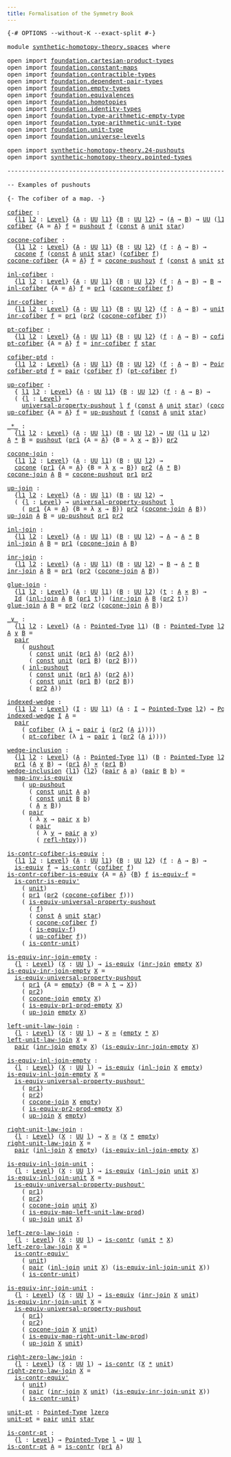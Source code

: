 ```yaml
---
title: Formalisation of the Symmetry Book
---
```


<pre class="Agda"><a id="60" class="Symbol">{-#</a> <a id="64" class="Keyword">OPTIONS</a> <a id="72" class="Pragma">--without-K</a> <a id="84" class="Pragma">--exact-split</a> <a id="98" class="Symbol">#-}</a>

<a id="103" class="Keyword">module</a> <a id="110" href="synthetic-homotopy-theory.spaces.html" class="Module">synthetic-homotopy-theory.spaces</a> <a id="143" class="Keyword">where</a>

<a id="150" class="Keyword">open</a> <a id="155" class="Keyword">import</a> <a id="162" href="foundation.cartesian-product-types.html" class="Module">foundation.cartesian-product-types</a>
<a id="197" class="Keyword">open</a> <a id="202" class="Keyword">import</a> <a id="209" href="foundation.constant-maps.html" class="Module">foundation.constant-maps</a>
<a id="234" class="Keyword">open</a> <a id="239" class="Keyword">import</a> <a id="246" href="foundation.contractible-types.html" class="Module">foundation.contractible-types</a>
<a id="276" class="Keyword">open</a> <a id="281" class="Keyword">import</a> <a id="288" href="foundation.dependent-pair-types.html" class="Module">foundation.dependent-pair-types</a>
<a id="320" class="Keyword">open</a> <a id="325" class="Keyword">import</a> <a id="332" href="foundation.empty-types.html" class="Module">foundation.empty-types</a>
<a id="355" class="Keyword">open</a> <a id="360" class="Keyword">import</a> <a id="367" href="foundation.equivalences.html" class="Module">foundation.equivalences</a>
<a id="391" class="Keyword">open</a> <a id="396" class="Keyword">import</a> <a id="403" href="foundation.homotopies.html" class="Module">foundation.homotopies</a>
<a id="425" class="Keyword">open</a> <a id="430" class="Keyword">import</a> <a id="437" href="foundation.identity-types.html" class="Module">foundation.identity-types</a>
<a id="463" class="Keyword">open</a> <a id="468" class="Keyword">import</a> <a id="475" href="foundation.type-arithmetic-empty-type.html" class="Module">foundation.type-arithmetic-empty-type</a>
<a id="513" class="Keyword">open</a> <a id="518" class="Keyword">import</a> <a id="525" href="foundation.type-arithmetic-unit-type.html" class="Module">foundation.type-arithmetic-unit-type</a>
<a id="562" class="Keyword">open</a> <a id="567" class="Keyword">import</a> <a id="574" href="foundation.unit-type.html" class="Module">foundation.unit-type</a>
<a id="595" class="Keyword">open</a> <a id="600" class="Keyword">import</a> <a id="607" href="foundation.universe-levels.html" class="Module">foundation.universe-levels</a>

<a id="635" class="Keyword">open</a> <a id="640" class="Keyword">import</a> <a id="647" href="synthetic-homotopy-theory.24-pushouts.html" class="Module">synthetic-homotopy-theory.24-pushouts</a>
<a id="685" class="Keyword">open</a> <a id="690" class="Keyword">import</a> <a id="697" href="synthetic-homotopy-theory.pointed-types.html" class="Module">synthetic-homotopy-theory.pointed-types</a>

<a id="738" class="Comment">--------------------------------------------------------------------------------</a>

<a id="820" class="Comment">-- Examples of pushouts</a>

<a id="845" class="Comment">{- The cofiber of a map. -}</a>

<a id="cofiber"></a><a id="874" href="synthetic-homotopy-theory.spaces.html#874" class="Function">cofiber</a> <a id="882" class="Symbol">:</a>
  <a id="886" class="Symbol">{</a><a id="887" href="synthetic-homotopy-theory.spaces.html#887" class="Bound">l1</a> <a id="890" href="synthetic-homotopy-theory.spaces.html#890" class="Bound">l2</a> <a id="893" class="Symbol">:</a> <a id="895" href="Agda.Primitive.html#597" class="Postulate">Level</a><a id="900" class="Symbol">}</a> <a id="902" class="Symbol">{</a><a id="903" href="synthetic-homotopy-theory.spaces.html#903" class="Bound">A</a> <a id="905" class="Symbol">:</a> <a id="907" href="foundation-core.universe-levels.html#222" class="Primitive">UU</a> <a id="910" href="synthetic-homotopy-theory.spaces.html#887" class="Bound">l1</a><a id="912" class="Symbol">}</a> <a id="914" class="Symbol">{</a><a id="915" href="synthetic-homotopy-theory.spaces.html#915" class="Bound">B</a> <a id="917" class="Symbol">:</a> <a id="919" href="foundation-core.universe-levels.html#222" class="Primitive">UU</a> <a id="922" href="synthetic-homotopy-theory.spaces.html#890" class="Bound">l2</a><a id="924" class="Symbol">}</a> <a id="926" class="Symbol">→</a> <a id="928" class="Symbol">(</a><a id="929" href="synthetic-homotopy-theory.spaces.html#903" class="Bound">A</a> <a id="931" class="Symbol">→</a> <a id="933" href="synthetic-homotopy-theory.spaces.html#915" class="Bound">B</a><a id="934" class="Symbol">)</a> <a id="936" class="Symbol">→</a> <a id="938" href="foundation-core.universe-levels.html#222" class="Primitive">UU</a> <a id="941" class="Symbol">(</a><a id="942" href="synthetic-homotopy-theory.spaces.html#887" class="Bound">l1</a> <a id="945" href="Agda.Primitive.html#810" class="Primitive Operator">⊔</a> <a id="947" href="synthetic-homotopy-theory.spaces.html#890" class="Bound">l2</a><a id="949" class="Symbol">)</a>
<a id="951" href="synthetic-homotopy-theory.spaces.html#874" class="Function">cofiber</a> <a id="959" class="Symbol">{</a><a id="960" class="Argument">A</a> <a id="962" class="Symbol">=</a> <a id="964" href="synthetic-homotopy-theory.spaces.html#964" class="Bound">A</a><a id="965" class="Symbol">}</a> <a id="967" href="synthetic-homotopy-theory.spaces.html#967" class="Bound">f</a> <a id="969" class="Symbol">=</a> <a id="971" href="synthetic-homotopy-theory.24-pushouts.html#11000" class="Postulate">pushout</a> <a id="979" href="synthetic-homotopy-theory.spaces.html#967" class="Bound">f</a> <a id="981" class="Symbol">(</a><a id="982" href="foundation-core.constant-maps.html#203" class="Function">const</a> <a id="988" href="synthetic-homotopy-theory.spaces.html#964" class="Bound">A</a> <a id="990" href="foundation.unit-type.html#975" class="Datatype">unit</a> <a id="995" href="foundation.unit-type.html#999" class="InductiveConstructor">star</a><a id="999" class="Symbol">)</a>

<a id="cocone-cofiber"></a><a id="1002" href="synthetic-homotopy-theory.spaces.html#1002" class="Function">cocone-cofiber</a> <a id="1017" class="Symbol">:</a>
  <a id="1021" class="Symbol">{</a><a id="1022" href="synthetic-homotopy-theory.spaces.html#1022" class="Bound">l1</a> <a id="1025" href="synthetic-homotopy-theory.spaces.html#1025" class="Bound">l2</a> <a id="1028" class="Symbol">:</a> <a id="1030" href="Agda.Primitive.html#597" class="Postulate">Level</a><a id="1035" class="Symbol">}</a> <a id="1037" class="Symbol">{</a><a id="1038" href="synthetic-homotopy-theory.spaces.html#1038" class="Bound">A</a> <a id="1040" class="Symbol">:</a> <a id="1042" href="foundation-core.universe-levels.html#222" class="Primitive">UU</a> <a id="1045" href="synthetic-homotopy-theory.spaces.html#1022" class="Bound">l1</a><a id="1047" class="Symbol">}</a> <a id="1049" class="Symbol">{</a><a id="1050" href="synthetic-homotopy-theory.spaces.html#1050" class="Bound">B</a> <a id="1052" class="Symbol">:</a> <a id="1054" href="foundation-core.universe-levels.html#222" class="Primitive">UU</a> <a id="1057" href="synthetic-homotopy-theory.spaces.html#1025" class="Bound">l2</a><a id="1059" class="Symbol">}</a> <a id="1061" class="Symbol">(</a><a id="1062" href="synthetic-homotopy-theory.spaces.html#1062" class="Bound">f</a> <a id="1064" class="Symbol">:</a> <a id="1066" href="synthetic-homotopy-theory.spaces.html#1038" class="Bound">A</a> <a id="1068" class="Symbol">→</a> <a id="1070" href="synthetic-homotopy-theory.spaces.html#1050" class="Bound">B</a><a id="1071" class="Symbol">)</a> <a id="1073" class="Symbol">→</a>
  <a id="1077" href="synthetic-homotopy-theory.24-pushouts.html#1396" class="Function">cocone</a> <a id="1084" href="synthetic-homotopy-theory.spaces.html#1062" class="Bound">f</a> <a id="1086" class="Symbol">(</a><a id="1087" href="foundation-core.constant-maps.html#203" class="Function">const</a> <a id="1093" href="synthetic-homotopy-theory.spaces.html#1038" class="Bound">A</a> <a id="1095" href="foundation.unit-type.html#975" class="Datatype">unit</a> <a id="1100" href="foundation.unit-type.html#999" class="InductiveConstructor">star</a><a id="1104" class="Symbol">)</a> <a id="1106" class="Symbol">(</a><a id="1107" href="synthetic-homotopy-theory.spaces.html#874" class="Function">cofiber</a> <a id="1115" href="synthetic-homotopy-theory.spaces.html#1062" class="Bound">f</a><a id="1116" class="Symbol">)</a>
<a id="1118" href="synthetic-homotopy-theory.spaces.html#1002" class="Function">cocone-cofiber</a> <a id="1133" class="Symbol">{</a><a id="1134" class="Argument">A</a> <a id="1136" class="Symbol">=</a> <a id="1138" href="synthetic-homotopy-theory.spaces.html#1138" class="Bound">A</a><a id="1139" class="Symbol">}</a> <a id="1141" href="synthetic-homotopy-theory.spaces.html#1141" class="Bound">f</a> <a id="1143" class="Symbol">=</a> <a id="1145" href="synthetic-homotopy-theory.24-pushouts.html#11549" class="Function">cocone-pushout</a> <a id="1160" href="synthetic-homotopy-theory.spaces.html#1141" class="Bound">f</a> <a id="1162" class="Symbol">(</a><a id="1163" href="foundation-core.constant-maps.html#203" class="Function">const</a> <a id="1169" href="synthetic-homotopy-theory.spaces.html#1138" class="Bound">A</a> <a id="1171" href="foundation.unit-type.html#975" class="Datatype">unit</a> <a id="1176" href="foundation.unit-type.html#999" class="InductiveConstructor">star</a><a id="1180" class="Symbol">)</a>

<a id="inl-cofiber"></a><a id="1183" href="synthetic-homotopy-theory.spaces.html#1183" class="Function">inl-cofiber</a> <a id="1195" class="Symbol">:</a>
  <a id="1199" class="Symbol">{</a><a id="1200" href="synthetic-homotopy-theory.spaces.html#1200" class="Bound">l1</a> <a id="1203" href="synthetic-homotopy-theory.spaces.html#1203" class="Bound">l2</a> <a id="1206" class="Symbol">:</a> <a id="1208" href="Agda.Primitive.html#597" class="Postulate">Level</a><a id="1213" class="Symbol">}</a> <a id="1215" class="Symbol">{</a><a id="1216" href="synthetic-homotopy-theory.spaces.html#1216" class="Bound">A</a> <a id="1218" class="Symbol">:</a> <a id="1220" href="foundation-core.universe-levels.html#222" class="Primitive">UU</a> <a id="1223" href="synthetic-homotopy-theory.spaces.html#1200" class="Bound">l1</a><a id="1225" class="Symbol">}</a> <a id="1227" class="Symbol">{</a><a id="1228" href="synthetic-homotopy-theory.spaces.html#1228" class="Bound">B</a> <a id="1230" class="Symbol">:</a> <a id="1232" href="foundation-core.universe-levels.html#222" class="Primitive">UU</a> <a id="1235" href="synthetic-homotopy-theory.spaces.html#1203" class="Bound">l2</a><a id="1237" class="Symbol">}</a> <a id="1239" class="Symbol">(</a><a id="1240" href="synthetic-homotopy-theory.spaces.html#1240" class="Bound">f</a> <a id="1242" class="Symbol">:</a> <a id="1244" href="synthetic-homotopy-theory.spaces.html#1216" class="Bound">A</a> <a id="1246" class="Symbol">→</a> <a id="1248" href="synthetic-homotopy-theory.spaces.html#1228" class="Bound">B</a><a id="1249" class="Symbol">)</a> <a id="1251" class="Symbol">→</a> <a id="1253" href="synthetic-homotopy-theory.spaces.html#1228" class="Bound">B</a> <a id="1255" class="Symbol">→</a> <a id="1257" href="synthetic-homotopy-theory.spaces.html#874" class="Function">cofiber</a> <a id="1265" href="synthetic-homotopy-theory.spaces.html#1240" class="Bound">f</a>
<a id="1267" href="synthetic-homotopy-theory.spaces.html#1183" class="Function">inl-cofiber</a> <a id="1279" class="Symbol">{</a><a id="1280" class="Argument">A</a> <a id="1282" class="Symbol">=</a> <a id="1284" href="synthetic-homotopy-theory.spaces.html#1284" class="Bound">A</a><a id="1285" class="Symbol">}</a> <a id="1287" href="synthetic-homotopy-theory.spaces.html#1287" class="Bound">f</a> <a id="1289" class="Symbol">=</a> <a id="1291" href="foundation-core.dependent-pair-types.html#592" class="Field">pr1</a> <a id="1295" class="Symbol">(</a><a id="1296" href="synthetic-homotopy-theory.spaces.html#1002" class="Function">cocone-cofiber</a> <a id="1311" href="synthetic-homotopy-theory.spaces.html#1287" class="Bound">f</a><a id="1312" class="Symbol">)</a>

<a id="inr-cofiber"></a><a id="1315" href="synthetic-homotopy-theory.spaces.html#1315" class="Function">inr-cofiber</a> <a id="1327" class="Symbol">:</a>
  <a id="1331" class="Symbol">{</a><a id="1332" href="synthetic-homotopy-theory.spaces.html#1332" class="Bound">l1</a> <a id="1335" href="synthetic-homotopy-theory.spaces.html#1335" class="Bound">l2</a> <a id="1338" class="Symbol">:</a> <a id="1340" href="Agda.Primitive.html#597" class="Postulate">Level</a><a id="1345" class="Symbol">}</a> <a id="1347" class="Symbol">{</a><a id="1348" href="synthetic-homotopy-theory.spaces.html#1348" class="Bound">A</a> <a id="1350" class="Symbol">:</a> <a id="1352" href="foundation-core.universe-levels.html#222" class="Primitive">UU</a> <a id="1355" href="synthetic-homotopy-theory.spaces.html#1332" class="Bound">l1</a><a id="1357" class="Symbol">}</a> <a id="1359" class="Symbol">{</a><a id="1360" href="synthetic-homotopy-theory.spaces.html#1360" class="Bound">B</a> <a id="1362" class="Symbol">:</a> <a id="1364" href="foundation-core.universe-levels.html#222" class="Primitive">UU</a> <a id="1367" href="synthetic-homotopy-theory.spaces.html#1335" class="Bound">l2</a><a id="1369" class="Symbol">}</a> <a id="1371" class="Symbol">(</a><a id="1372" href="synthetic-homotopy-theory.spaces.html#1372" class="Bound">f</a> <a id="1374" class="Symbol">:</a> <a id="1376" href="synthetic-homotopy-theory.spaces.html#1348" class="Bound">A</a> <a id="1378" class="Symbol">→</a> <a id="1380" href="synthetic-homotopy-theory.spaces.html#1360" class="Bound">B</a><a id="1381" class="Symbol">)</a> <a id="1383" class="Symbol">→</a> <a id="1385" href="foundation.unit-type.html#975" class="Datatype">unit</a> <a id="1390" class="Symbol">→</a> <a id="1392" href="synthetic-homotopy-theory.spaces.html#874" class="Function">cofiber</a> <a id="1400" href="synthetic-homotopy-theory.spaces.html#1372" class="Bound">f</a>
<a id="1402" href="synthetic-homotopy-theory.spaces.html#1315" class="Function">inr-cofiber</a> <a id="1414" href="synthetic-homotopy-theory.spaces.html#1414" class="Bound">f</a> <a id="1416" class="Symbol">=</a> <a id="1418" href="foundation-core.dependent-pair-types.html#592" class="Field">pr1</a> <a id="1422" class="Symbol">(</a><a id="1423" href="foundation-core.dependent-pair-types.html#604" class="Field">pr2</a> <a id="1427" class="Symbol">(</a><a id="1428" href="synthetic-homotopy-theory.spaces.html#1002" class="Function">cocone-cofiber</a> <a id="1443" href="synthetic-homotopy-theory.spaces.html#1414" class="Bound">f</a><a id="1444" class="Symbol">))</a>

<a id="pt-cofiber"></a><a id="1448" href="synthetic-homotopy-theory.spaces.html#1448" class="Function">pt-cofiber</a> <a id="1459" class="Symbol">:</a>
  <a id="1463" class="Symbol">{</a><a id="1464" href="synthetic-homotopy-theory.spaces.html#1464" class="Bound">l1</a> <a id="1467" href="synthetic-homotopy-theory.spaces.html#1467" class="Bound">l2</a> <a id="1470" class="Symbol">:</a> <a id="1472" href="Agda.Primitive.html#597" class="Postulate">Level</a><a id="1477" class="Symbol">}</a> <a id="1479" class="Symbol">{</a><a id="1480" href="synthetic-homotopy-theory.spaces.html#1480" class="Bound">A</a> <a id="1482" class="Symbol">:</a> <a id="1484" href="foundation-core.universe-levels.html#222" class="Primitive">UU</a> <a id="1487" href="synthetic-homotopy-theory.spaces.html#1464" class="Bound">l1</a><a id="1489" class="Symbol">}</a> <a id="1491" class="Symbol">{</a><a id="1492" href="synthetic-homotopy-theory.spaces.html#1492" class="Bound">B</a> <a id="1494" class="Symbol">:</a> <a id="1496" href="foundation-core.universe-levels.html#222" class="Primitive">UU</a> <a id="1499" href="synthetic-homotopy-theory.spaces.html#1467" class="Bound">l2</a><a id="1501" class="Symbol">}</a> <a id="1503" class="Symbol">(</a><a id="1504" href="synthetic-homotopy-theory.spaces.html#1504" class="Bound">f</a> <a id="1506" class="Symbol">:</a> <a id="1508" href="synthetic-homotopy-theory.spaces.html#1480" class="Bound">A</a> <a id="1510" class="Symbol">→</a> <a id="1512" href="synthetic-homotopy-theory.spaces.html#1492" class="Bound">B</a><a id="1513" class="Symbol">)</a> <a id="1515" class="Symbol">→</a> <a id="1517" href="synthetic-homotopy-theory.spaces.html#874" class="Function">cofiber</a> <a id="1525" href="synthetic-homotopy-theory.spaces.html#1504" class="Bound">f</a>
<a id="1527" href="synthetic-homotopy-theory.spaces.html#1448" class="Function">pt-cofiber</a> <a id="1538" class="Symbol">{</a><a id="1539" class="Argument">A</a> <a id="1541" class="Symbol">=</a> <a id="1543" href="synthetic-homotopy-theory.spaces.html#1543" class="Bound">A</a><a id="1544" class="Symbol">}</a> <a id="1546" href="synthetic-homotopy-theory.spaces.html#1546" class="Bound">f</a> <a id="1548" class="Symbol">=</a> <a id="1550" href="synthetic-homotopy-theory.spaces.html#1315" class="Function">inr-cofiber</a> <a id="1562" href="synthetic-homotopy-theory.spaces.html#1546" class="Bound">f</a> <a id="1564" href="foundation.unit-type.html#999" class="InductiveConstructor">star</a>

<a id="cofiber-ptd"></a><a id="1570" href="synthetic-homotopy-theory.spaces.html#1570" class="Function">cofiber-ptd</a> <a id="1582" class="Symbol">:</a>
  <a id="1586" class="Symbol">{</a><a id="1587" href="synthetic-homotopy-theory.spaces.html#1587" class="Bound">l1</a> <a id="1590" href="synthetic-homotopy-theory.spaces.html#1590" class="Bound">l2</a> <a id="1593" class="Symbol">:</a> <a id="1595" href="Agda.Primitive.html#597" class="Postulate">Level</a><a id="1600" class="Symbol">}</a> <a id="1602" class="Symbol">{</a><a id="1603" href="synthetic-homotopy-theory.spaces.html#1603" class="Bound">A</a> <a id="1605" class="Symbol">:</a> <a id="1607" href="foundation-core.universe-levels.html#222" class="Primitive">UU</a> <a id="1610" href="synthetic-homotopy-theory.spaces.html#1587" class="Bound">l1</a><a id="1612" class="Symbol">}</a> <a id="1614" class="Symbol">{</a><a id="1615" href="synthetic-homotopy-theory.spaces.html#1615" class="Bound">B</a> <a id="1617" class="Symbol">:</a> <a id="1619" href="foundation-core.universe-levels.html#222" class="Primitive">UU</a> <a id="1622" href="synthetic-homotopy-theory.spaces.html#1590" class="Bound">l2</a><a id="1624" class="Symbol">}</a> <a id="1626" class="Symbol">(</a><a id="1627" href="synthetic-homotopy-theory.spaces.html#1627" class="Bound">f</a> <a id="1629" class="Symbol">:</a> <a id="1631" href="synthetic-homotopy-theory.spaces.html#1603" class="Bound">A</a> <a id="1633" class="Symbol">→</a> <a id="1635" href="synthetic-homotopy-theory.spaces.html#1615" class="Bound">B</a><a id="1636" class="Symbol">)</a> <a id="1638" class="Symbol">→</a> <a id="1640" href="synthetic-homotopy-theory.pointed-types.html#392" class="Function">Pointed-Type</a> <a id="1653" class="Symbol">(</a><a id="1654" href="synthetic-homotopy-theory.spaces.html#1587" class="Bound">l1</a> <a id="1657" href="Agda.Primitive.html#810" class="Primitive Operator">⊔</a> <a id="1659" href="synthetic-homotopy-theory.spaces.html#1590" class="Bound">l2</a><a id="1661" class="Symbol">)</a>
<a id="1663" href="synthetic-homotopy-theory.spaces.html#1570" class="Function">cofiber-ptd</a> <a id="1675" href="synthetic-homotopy-theory.spaces.html#1675" class="Bound">f</a> <a id="1677" class="Symbol">=</a> <a id="1679" href="foundation-core.dependent-pair-types.html#575" class="InductiveConstructor">pair</a> <a id="1684" class="Symbol">(</a><a id="1685" href="synthetic-homotopy-theory.spaces.html#874" class="Function">cofiber</a> <a id="1693" href="synthetic-homotopy-theory.spaces.html#1675" class="Bound">f</a><a id="1694" class="Symbol">)</a> <a id="1696" class="Symbol">(</a><a id="1697" href="synthetic-homotopy-theory.spaces.html#1448" class="Function">pt-cofiber</a> <a id="1708" href="synthetic-homotopy-theory.spaces.html#1675" class="Bound">f</a><a id="1709" class="Symbol">)</a>

<a id="up-cofiber"></a><a id="1712" href="synthetic-homotopy-theory.spaces.html#1712" class="Function">up-cofiber</a> <a id="1723" class="Symbol">:</a>
  <a id="1727" class="Symbol">{</a> <a id="1729" href="synthetic-homotopy-theory.spaces.html#1729" class="Bound">l1</a> <a id="1732" href="synthetic-homotopy-theory.spaces.html#1732" class="Bound">l2</a> <a id="1735" class="Symbol">:</a> <a id="1737" href="Agda.Primitive.html#597" class="Postulate">Level</a><a id="1742" class="Symbol">}</a> <a id="1744" class="Symbol">{</a><a id="1745" href="synthetic-homotopy-theory.spaces.html#1745" class="Bound">A</a> <a id="1747" class="Symbol">:</a> <a id="1749" href="foundation-core.universe-levels.html#222" class="Primitive">UU</a> <a id="1752" href="synthetic-homotopy-theory.spaces.html#1729" class="Bound">l1</a><a id="1754" class="Symbol">}</a> <a id="1756" class="Symbol">{</a><a id="1757" href="synthetic-homotopy-theory.spaces.html#1757" class="Bound">B</a> <a id="1759" class="Symbol">:</a> <a id="1761" href="foundation-core.universe-levels.html#222" class="Primitive">UU</a> <a id="1764" href="synthetic-homotopy-theory.spaces.html#1732" class="Bound">l2</a><a id="1766" class="Symbol">}</a> <a id="1768" class="Symbol">(</a><a id="1769" href="synthetic-homotopy-theory.spaces.html#1769" class="Bound">f</a> <a id="1771" class="Symbol">:</a> <a id="1773" href="synthetic-homotopy-theory.spaces.html#1745" class="Bound">A</a> <a id="1775" class="Symbol">→</a> <a id="1777" href="synthetic-homotopy-theory.spaces.html#1757" class="Bound">B</a><a id="1778" class="Symbol">)</a> <a id="1780" class="Symbol">→</a>
  <a id="1784" class="Symbol">(</a> <a id="1786" class="Symbol">{</a><a id="1787" href="synthetic-homotopy-theory.spaces.html#1787" class="Bound">l</a> <a id="1789" class="Symbol">:</a> <a id="1791" href="Agda.Primitive.html#597" class="Postulate">Level</a><a id="1796" class="Symbol">}</a> <a id="1798" class="Symbol">→</a>
    <a id="1804" href="synthetic-homotopy-theory.24-pushouts.html#5539" class="Function">universal-property-pushout</a> <a id="1831" href="synthetic-homotopy-theory.spaces.html#1787" class="Bound">l</a> <a id="1833" href="synthetic-homotopy-theory.spaces.html#1769" class="Bound">f</a> <a id="1835" class="Symbol">(</a><a id="1836" href="foundation-core.constant-maps.html#203" class="Function">const</a> <a id="1842" href="synthetic-homotopy-theory.spaces.html#1745" class="Bound">A</a> <a id="1844" href="foundation.unit-type.html#975" class="Datatype">unit</a> <a id="1849" href="foundation.unit-type.html#999" class="InductiveConstructor">star</a><a id="1853" class="Symbol">)</a> <a id="1855" class="Symbol">(</a><a id="1856" href="synthetic-homotopy-theory.spaces.html#1002" class="Function">cocone-cofiber</a> <a id="1871" href="synthetic-homotopy-theory.spaces.html#1769" class="Bound">f</a><a id="1872" class="Symbol">))</a>
<a id="1875" href="synthetic-homotopy-theory.spaces.html#1712" class="Function">up-cofiber</a> <a id="1886" class="Symbol">{</a><a id="1887" class="Argument">A</a> <a id="1889" class="Symbol">=</a> <a id="1891" href="synthetic-homotopy-theory.spaces.html#1891" class="Bound">A</a><a id="1892" class="Symbol">}</a> <a id="1894" href="synthetic-homotopy-theory.spaces.html#1894" class="Bound">f</a> <a id="1896" class="Symbol">=</a> <a id="1898" href="synthetic-homotopy-theory.24-pushouts.html#11803" class="Postulate">up-pushout</a> <a id="1909" href="synthetic-homotopy-theory.spaces.html#1894" class="Bound">f</a> <a id="1911" class="Symbol">(</a><a id="1912" href="foundation-core.constant-maps.html#203" class="Function">const</a> <a id="1918" href="synthetic-homotopy-theory.spaces.html#1891" class="Bound">A</a> <a id="1920" href="foundation.unit-type.html#975" class="Datatype">unit</a> <a id="1925" href="foundation.unit-type.html#999" class="InductiveConstructor">star</a><a id="1929" class="Symbol">)</a>

<a id="_*_"></a><a id="1932" href="synthetic-homotopy-theory.spaces.html#1932" class="Function Operator">_*_</a> <a id="1936" class="Symbol">:</a>
  <a id="1940" class="Symbol">{</a><a id="1941" href="synthetic-homotopy-theory.spaces.html#1941" class="Bound">l1</a> <a id="1944" href="synthetic-homotopy-theory.spaces.html#1944" class="Bound">l2</a> <a id="1947" class="Symbol">:</a> <a id="1949" href="Agda.Primitive.html#597" class="Postulate">Level</a><a id="1954" class="Symbol">}</a> <a id="1956" class="Symbol">(</a><a id="1957" href="synthetic-homotopy-theory.spaces.html#1957" class="Bound">A</a> <a id="1959" class="Symbol">:</a> <a id="1961" href="foundation-core.universe-levels.html#222" class="Primitive">UU</a> <a id="1964" href="synthetic-homotopy-theory.spaces.html#1941" class="Bound">l1</a><a id="1966" class="Symbol">)</a> <a id="1968" class="Symbol">(</a><a id="1969" href="synthetic-homotopy-theory.spaces.html#1969" class="Bound">B</a> <a id="1971" class="Symbol">:</a> <a id="1973" href="foundation-core.universe-levels.html#222" class="Primitive">UU</a> <a id="1976" href="synthetic-homotopy-theory.spaces.html#1944" class="Bound">l2</a><a id="1978" class="Symbol">)</a> <a id="1980" class="Symbol">→</a> <a id="1982" href="foundation-core.universe-levels.html#222" class="Primitive">UU</a> <a id="1985" class="Symbol">(</a><a id="1986" href="synthetic-homotopy-theory.spaces.html#1941" class="Bound">l1</a> <a id="1989" href="Agda.Primitive.html#810" class="Primitive Operator">⊔</a> <a id="1991" href="synthetic-homotopy-theory.spaces.html#1944" class="Bound">l2</a><a id="1993" class="Symbol">)</a>
<a id="1995" href="synthetic-homotopy-theory.spaces.html#1995" class="Bound">A</a> <a id="1997" href="synthetic-homotopy-theory.spaces.html#1932" class="Function Operator">*</a> <a id="1999" href="synthetic-homotopy-theory.spaces.html#1999" class="Bound">B</a> <a id="2001" class="Symbol">=</a> <a id="2003" href="synthetic-homotopy-theory.24-pushouts.html#11000" class="Postulate">pushout</a> <a id="2011" class="Symbol">(</a><a id="2012" href="foundation-core.dependent-pair-types.html#592" class="Field">pr1</a> <a id="2016" class="Symbol">{</a><a id="2017" class="Argument">A</a> <a id="2019" class="Symbol">=</a> <a id="2021" href="synthetic-homotopy-theory.spaces.html#1995" class="Bound">A</a><a id="2022" class="Symbol">}</a> <a id="2024" class="Symbol">{</a><a id="2025" class="Argument">B</a> <a id="2027" class="Symbol">=</a> <a id="2029" class="Symbol">λ</a> <a id="2031" href="synthetic-homotopy-theory.spaces.html#2031" class="Bound">x</a> <a id="2033" class="Symbol">→</a> <a id="2035" href="synthetic-homotopy-theory.spaces.html#1999" class="Bound">B</a><a id="2036" class="Symbol">})</a> <a id="2039" href="foundation-core.dependent-pair-types.html#604" class="Field">pr2</a>

<a id="cocone-join"></a><a id="2044" href="synthetic-homotopy-theory.spaces.html#2044" class="Function">cocone-join</a> <a id="2056" class="Symbol">:</a>
  <a id="2060" class="Symbol">{</a><a id="2061" href="synthetic-homotopy-theory.spaces.html#2061" class="Bound">l1</a> <a id="2064" href="synthetic-homotopy-theory.spaces.html#2064" class="Bound">l2</a> <a id="2067" class="Symbol">:</a> <a id="2069" href="Agda.Primitive.html#597" class="Postulate">Level</a><a id="2074" class="Symbol">}</a> <a id="2076" class="Symbol">(</a><a id="2077" href="synthetic-homotopy-theory.spaces.html#2077" class="Bound">A</a> <a id="2079" class="Symbol">:</a> <a id="2081" href="foundation-core.universe-levels.html#222" class="Primitive">UU</a> <a id="2084" href="synthetic-homotopy-theory.spaces.html#2061" class="Bound">l1</a><a id="2086" class="Symbol">)</a> <a id="2088" class="Symbol">(</a><a id="2089" href="synthetic-homotopy-theory.spaces.html#2089" class="Bound">B</a> <a id="2091" class="Symbol">:</a> <a id="2093" href="foundation-core.universe-levels.html#222" class="Primitive">UU</a> <a id="2096" href="synthetic-homotopy-theory.spaces.html#2064" class="Bound">l2</a><a id="2098" class="Symbol">)</a> <a id="2100" class="Symbol">→</a>
  <a id="2104" href="synthetic-homotopy-theory.24-pushouts.html#1396" class="Function">cocone</a> <a id="2111" class="Symbol">(</a><a id="2112" href="foundation-core.dependent-pair-types.html#592" class="Field">pr1</a> <a id="2116" class="Symbol">{</a><a id="2117" class="Argument">A</a> <a id="2119" class="Symbol">=</a> <a id="2121" href="synthetic-homotopy-theory.spaces.html#2077" class="Bound">A</a><a id="2122" class="Symbol">}</a> <a id="2124" class="Symbol">{</a><a id="2125" class="Argument">B</a> <a id="2127" class="Symbol">=</a> <a id="2129" class="Symbol">λ</a> <a id="2131" href="synthetic-homotopy-theory.spaces.html#2131" class="Bound">x</a> <a id="2133" class="Symbol">→</a> <a id="2135" href="synthetic-homotopy-theory.spaces.html#2089" class="Bound">B</a><a id="2136" class="Symbol">})</a> <a id="2139" href="foundation-core.dependent-pair-types.html#604" class="Field">pr2</a> <a id="2143" class="Symbol">(</a><a id="2144" href="synthetic-homotopy-theory.spaces.html#2077" class="Bound">A</a> <a id="2146" href="synthetic-homotopy-theory.spaces.html#1932" class="Function Operator">*</a> <a id="2148" href="synthetic-homotopy-theory.spaces.html#2089" class="Bound">B</a><a id="2149" class="Symbol">)</a>
<a id="2151" href="synthetic-homotopy-theory.spaces.html#2044" class="Function">cocone-join</a> <a id="2163" href="synthetic-homotopy-theory.spaces.html#2163" class="Bound">A</a> <a id="2165" href="synthetic-homotopy-theory.spaces.html#2165" class="Bound">B</a> <a id="2167" class="Symbol">=</a> <a id="2169" href="synthetic-homotopy-theory.24-pushouts.html#11549" class="Function">cocone-pushout</a> <a id="2184" href="foundation-core.dependent-pair-types.html#592" class="Field">pr1</a> <a id="2188" href="foundation-core.dependent-pair-types.html#604" class="Field">pr2</a>

<a id="up-join"></a><a id="2193" href="synthetic-homotopy-theory.spaces.html#2193" class="Function">up-join</a> <a id="2201" class="Symbol">:</a>
  <a id="2205" class="Symbol">{</a><a id="2206" href="synthetic-homotopy-theory.spaces.html#2206" class="Bound">l1</a> <a id="2209" href="synthetic-homotopy-theory.spaces.html#2209" class="Bound">l2</a> <a id="2212" class="Symbol">:</a> <a id="2214" href="Agda.Primitive.html#597" class="Postulate">Level</a><a id="2219" class="Symbol">}</a> <a id="2221" class="Symbol">(</a><a id="2222" href="synthetic-homotopy-theory.spaces.html#2222" class="Bound">A</a> <a id="2224" class="Symbol">:</a> <a id="2226" href="foundation-core.universe-levels.html#222" class="Primitive">UU</a> <a id="2229" href="synthetic-homotopy-theory.spaces.html#2206" class="Bound">l1</a><a id="2231" class="Symbol">)</a> <a id="2233" class="Symbol">(</a><a id="2234" href="synthetic-homotopy-theory.spaces.html#2234" class="Bound">B</a> <a id="2236" class="Symbol">:</a> <a id="2238" href="foundation-core.universe-levels.html#222" class="Primitive">UU</a> <a id="2241" href="synthetic-homotopy-theory.spaces.html#2209" class="Bound">l2</a><a id="2243" class="Symbol">)</a> <a id="2245" class="Symbol">→</a>
  <a id="2249" class="Symbol">(</a> <a id="2251" class="Symbol">{</a><a id="2252" href="synthetic-homotopy-theory.spaces.html#2252" class="Bound">l</a> <a id="2254" class="Symbol">:</a> <a id="2256" href="Agda.Primitive.html#597" class="Postulate">Level</a><a id="2261" class="Symbol">}</a> <a id="2263" class="Symbol">→</a> <a id="2265" href="synthetic-homotopy-theory.24-pushouts.html#5539" class="Function">universal-property-pushout</a> <a id="2292" href="synthetic-homotopy-theory.spaces.html#2252" class="Bound">l</a>
    <a id="2298" class="Symbol">(</a> <a id="2300" href="foundation-core.dependent-pair-types.html#592" class="Field">pr1</a> <a id="2304" class="Symbol">{</a><a id="2305" class="Argument">A</a> <a id="2307" class="Symbol">=</a> <a id="2309" href="synthetic-homotopy-theory.spaces.html#2222" class="Bound">A</a><a id="2310" class="Symbol">}</a> <a id="2312" class="Symbol">{</a><a id="2313" class="Argument">B</a> <a id="2315" class="Symbol">=</a> <a id="2317" class="Symbol">λ</a> <a id="2319" href="synthetic-homotopy-theory.spaces.html#2319" class="Bound">x</a> <a id="2321" class="Symbol">→</a> <a id="2323" href="synthetic-homotopy-theory.spaces.html#2234" class="Bound">B</a><a id="2324" class="Symbol">})</a> <a id="2327" href="foundation-core.dependent-pair-types.html#604" class="Field">pr2</a> <a id="2331" class="Symbol">(</a><a id="2332" href="synthetic-homotopy-theory.spaces.html#2044" class="Function">cocone-join</a> <a id="2344" href="synthetic-homotopy-theory.spaces.html#2222" class="Bound">A</a> <a id="2346" href="synthetic-homotopy-theory.spaces.html#2234" class="Bound">B</a><a id="2347" class="Symbol">))</a>
<a id="2350" href="synthetic-homotopy-theory.spaces.html#2193" class="Function">up-join</a> <a id="2358" href="synthetic-homotopy-theory.spaces.html#2358" class="Bound">A</a> <a id="2360" href="synthetic-homotopy-theory.spaces.html#2360" class="Bound">B</a> <a id="2362" class="Symbol">=</a> <a id="2364" href="synthetic-homotopy-theory.24-pushouts.html#11803" class="Postulate">up-pushout</a> <a id="2375" href="foundation-core.dependent-pair-types.html#592" class="Field">pr1</a> <a id="2379" href="foundation-core.dependent-pair-types.html#604" class="Field">pr2</a>

<a id="inl-join"></a><a id="2384" href="synthetic-homotopy-theory.spaces.html#2384" class="Function">inl-join</a> <a id="2393" class="Symbol">:</a>
  <a id="2397" class="Symbol">{</a><a id="2398" href="synthetic-homotopy-theory.spaces.html#2398" class="Bound">l1</a> <a id="2401" href="synthetic-homotopy-theory.spaces.html#2401" class="Bound">l2</a> <a id="2404" class="Symbol">:</a> <a id="2406" href="Agda.Primitive.html#597" class="Postulate">Level</a><a id="2411" class="Symbol">}</a> <a id="2413" class="Symbol">(</a><a id="2414" href="synthetic-homotopy-theory.spaces.html#2414" class="Bound">A</a> <a id="2416" class="Symbol">:</a> <a id="2418" href="foundation-core.universe-levels.html#222" class="Primitive">UU</a> <a id="2421" href="synthetic-homotopy-theory.spaces.html#2398" class="Bound">l1</a><a id="2423" class="Symbol">)</a> <a id="2425" class="Symbol">(</a><a id="2426" href="synthetic-homotopy-theory.spaces.html#2426" class="Bound">B</a> <a id="2428" class="Symbol">:</a> <a id="2430" href="foundation-core.universe-levels.html#222" class="Primitive">UU</a> <a id="2433" href="synthetic-homotopy-theory.spaces.html#2401" class="Bound">l2</a><a id="2435" class="Symbol">)</a> <a id="2437" class="Symbol">→</a> <a id="2439" href="synthetic-homotopy-theory.spaces.html#2414" class="Bound">A</a> <a id="2441" class="Symbol">→</a> <a id="2443" href="synthetic-homotopy-theory.spaces.html#2414" class="Bound">A</a> <a id="2445" href="synthetic-homotopy-theory.spaces.html#1932" class="Function Operator">*</a> <a id="2447" href="synthetic-homotopy-theory.spaces.html#2426" class="Bound">B</a>
<a id="2449" href="synthetic-homotopy-theory.spaces.html#2384" class="Function">inl-join</a> <a id="2458" href="synthetic-homotopy-theory.spaces.html#2458" class="Bound">A</a> <a id="2460" href="synthetic-homotopy-theory.spaces.html#2460" class="Bound">B</a> <a id="2462" class="Symbol">=</a> <a id="2464" href="foundation-core.dependent-pair-types.html#592" class="Field">pr1</a> <a id="2468" class="Symbol">(</a><a id="2469" href="synthetic-homotopy-theory.spaces.html#2044" class="Function">cocone-join</a> <a id="2481" href="synthetic-homotopy-theory.spaces.html#2458" class="Bound">A</a> <a id="2483" href="synthetic-homotopy-theory.spaces.html#2460" class="Bound">B</a><a id="2484" class="Symbol">)</a>

<a id="inr-join"></a><a id="2487" href="synthetic-homotopy-theory.spaces.html#2487" class="Function">inr-join</a> <a id="2496" class="Symbol">:</a>
  <a id="2500" class="Symbol">{</a><a id="2501" href="synthetic-homotopy-theory.spaces.html#2501" class="Bound">l1</a> <a id="2504" href="synthetic-homotopy-theory.spaces.html#2504" class="Bound">l2</a> <a id="2507" class="Symbol">:</a> <a id="2509" href="Agda.Primitive.html#597" class="Postulate">Level</a><a id="2514" class="Symbol">}</a> <a id="2516" class="Symbol">(</a><a id="2517" href="synthetic-homotopy-theory.spaces.html#2517" class="Bound">A</a> <a id="2519" class="Symbol">:</a> <a id="2521" href="foundation-core.universe-levels.html#222" class="Primitive">UU</a> <a id="2524" href="synthetic-homotopy-theory.spaces.html#2501" class="Bound">l1</a><a id="2526" class="Symbol">)</a> <a id="2528" class="Symbol">(</a><a id="2529" href="synthetic-homotopy-theory.spaces.html#2529" class="Bound">B</a> <a id="2531" class="Symbol">:</a> <a id="2533" href="foundation-core.universe-levels.html#222" class="Primitive">UU</a> <a id="2536" href="synthetic-homotopy-theory.spaces.html#2504" class="Bound">l2</a><a id="2538" class="Symbol">)</a> <a id="2540" class="Symbol">→</a> <a id="2542" href="synthetic-homotopy-theory.spaces.html#2529" class="Bound">B</a> <a id="2544" class="Symbol">→</a> <a id="2546" href="synthetic-homotopy-theory.spaces.html#2517" class="Bound">A</a> <a id="2548" href="synthetic-homotopy-theory.spaces.html#1932" class="Function Operator">*</a> <a id="2550" href="synthetic-homotopy-theory.spaces.html#2529" class="Bound">B</a>
<a id="2552" href="synthetic-homotopy-theory.spaces.html#2487" class="Function">inr-join</a> <a id="2561" href="synthetic-homotopy-theory.spaces.html#2561" class="Bound">A</a> <a id="2563" href="synthetic-homotopy-theory.spaces.html#2563" class="Bound">B</a> <a id="2565" class="Symbol">=</a> <a id="2567" href="foundation-core.dependent-pair-types.html#592" class="Field">pr1</a> <a id="2571" class="Symbol">(</a><a id="2572" href="foundation-core.dependent-pair-types.html#604" class="Field">pr2</a> <a id="2576" class="Symbol">(</a><a id="2577" href="synthetic-homotopy-theory.spaces.html#2044" class="Function">cocone-join</a> <a id="2589" href="synthetic-homotopy-theory.spaces.html#2561" class="Bound">A</a> <a id="2591" href="synthetic-homotopy-theory.spaces.html#2563" class="Bound">B</a><a id="2592" class="Symbol">))</a>

<a id="glue-join"></a><a id="2596" href="synthetic-homotopy-theory.spaces.html#2596" class="Function">glue-join</a> <a id="2606" class="Symbol">:</a>
  <a id="2610" class="Symbol">{</a><a id="2611" href="synthetic-homotopy-theory.spaces.html#2611" class="Bound">l1</a> <a id="2614" href="synthetic-homotopy-theory.spaces.html#2614" class="Bound">l2</a> <a id="2617" class="Symbol">:</a> <a id="2619" href="Agda.Primitive.html#597" class="Postulate">Level</a><a id="2624" class="Symbol">}</a> <a id="2626" class="Symbol">(</a><a id="2627" href="synthetic-homotopy-theory.spaces.html#2627" class="Bound">A</a> <a id="2629" class="Symbol">:</a> <a id="2631" href="foundation-core.universe-levels.html#222" class="Primitive">UU</a> <a id="2634" href="synthetic-homotopy-theory.spaces.html#2611" class="Bound">l1</a><a id="2636" class="Symbol">)</a> <a id="2638" class="Symbol">(</a><a id="2639" href="synthetic-homotopy-theory.spaces.html#2639" class="Bound">B</a> <a id="2641" class="Symbol">:</a> <a id="2643" href="foundation-core.universe-levels.html#222" class="Primitive">UU</a> <a id="2646" href="synthetic-homotopy-theory.spaces.html#2614" class="Bound">l2</a><a id="2648" class="Symbol">)</a> <a id="2650" class="Symbol">(</a><a id="2651" href="synthetic-homotopy-theory.spaces.html#2651" class="Bound">t</a> <a id="2653" class="Symbol">:</a> <a id="2655" href="synthetic-homotopy-theory.spaces.html#2627" class="Bound">A</a> <a id="2657" href="foundation-core.cartesian-product-types.html#577" class="Function Operator">×</a> <a id="2659" href="synthetic-homotopy-theory.spaces.html#2639" class="Bound">B</a><a id="2660" class="Symbol">)</a> <a id="2662" class="Symbol">→</a>
  <a id="2666" href="foundation-core.identity-types.html#641" class="Datatype">Id</a> <a id="2669" class="Symbol">(</a><a id="2670" href="synthetic-homotopy-theory.spaces.html#2384" class="Function">inl-join</a> <a id="2679" href="synthetic-homotopy-theory.spaces.html#2627" class="Bound">A</a> <a id="2681" href="synthetic-homotopy-theory.spaces.html#2639" class="Bound">B</a> <a id="2683" class="Symbol">(</a><a id="2684" href="foundation-core.dependent-pair-types.html#592" class="Field">pr1</a> <a id="2688" href="synthetic-homotopy-theory.spaces.html#2651" class="Bound">t</a><a id="2689" class="Symbol">))</a> <a id="2692" class="Symbol">(</a><a id="2693" href="synthetic-homotopy-theory.spaces.html#2487" class="Function">inr-join</a> <a id="2702" href="synthetic-homotopy-theory.spaces.html#2627" class="Bound">A</a> <a id="2704" href="synthetic-homotopy-theory.spaces.html#2639" class="Bound">B</a> <a id="2706" class="Symbol">(</a><a id="2707" href="foundation-core.dependent-pair-types.html#604" class="Field">pr2</a> <a id="2711" href="synthetic-homotopy-theory.spaces.html#2651" class="Bound">t</a><a id="2712" class="Symbol">))</a>
<a id="2715" href="synthetic-homotopy-theory.spaces.html#2596" class="Function">glue-join</a> <a id="2725" href="synthetic-homotopy-theory.spaces.html#2725" class="Bound">A</a> <a id="2727" href="synthetic-homotopy-theory.spaces.html#2727" class="Bound">B</a> <a id="2729" class="Symbol">=</a> <a id="2731" href="foundation-core.dependent-pair-types.html#604" class="Field">pr2</a> <a id="2735" class="Symbol">(</a><a id="2736" href="foundation-core.dependent-pair-types.html#604" class="Field">pr2</a> <a id="2740" class="Symbol">(</a><a id="2741" href="synthetic-homotopy-theory.spaces.html#2044" class="Function">cocone-join</a> <a id="2753" href="synthetic-homotopy-theory.spaces.html#2725" class="Bound">A</a> <a id="2755" href="synthetic-homotopy-theory.spaces.html#2727" class="Bound">B</a><a id="2756" class="Symbol">))</a>

<a id="_∨_"></a><a id="2760" href="synthetic-homotopy-theory.spaces.html#2760" class="Function Operator">_∨_</a> <a id="2764" class="Symbol">:</a>
  <a id="2768" class="Symbol">{</a><a id="2769" href="synthetic-homotopy-theory.spaces.html#2769" class="Bound">l1</a> <a id="2772" href="synthetic-homotopy-theory.spaces.html#2772" class="Bound">l2</a> <a id="2775" class="Symbol">:</a> <a id="2777" href="Agda.Primitive.html#597" class="Postulate">Level</a><a id="2782" class="Symbol">}</a> <a id="2784" class="Symbol">(</a><a id="2785" href="synthetic-homotopy-theory.spaces.html#2785" class="Bound">A</a> <a id="2787" class="Symbol">:</a> <a id="2789" href="synthetic-homotopy-theory.pointed-types.html#392" class="Function">Pointed-Type</a> <a id="2802" href="synthetic-homotopy-theory.spaces.html#2769" class="Bound">l1</a><a id="2804" class="Symbol">)</a> <a id="2806" class="Symbol">(</a><a id="2807" href="synthetic-homotopy-theory.spaces.html#2807" class="Bound">B</a> <a id="2809" class="Symbol">:</a> <a id="2811" href="synthetic-homotopy-theory.pointed-types.html#392" class="Function">Pointed-Type</a> <a id="2824" href="synthetic-homotopy-theory.spaces.html#2772" class="Bound">l2</a><a id="2826" class="Symbol">)</a> <a id="2828" class="Symbol">→</a> <a id="2830" href="synthetic-homotopy-theory.pointed-types.html#392" class="Function">Pointed-Type</a> <a id="2843" class="Symbol">(</a><a id="2844" href="synthetic-homotopy-theory.spaces.html#2769" class="Bound">l1</a> <a id="2847" href="Agda.Primitive.html#810" class="Primitive Operator">⊔</a> <a id="2849" href="synthetic-homotopy-theory.spaces.html#2772" class="Bound">l2</a><a id="2851" class="Symbol">)</a>
<a id="2853" href="synthetic-homotopy-theory.spaces.html#2853" class="Bound">A</a> <a id="2855" href="synthetic-homotopy-theory.spaces.html#2760" class="Function Operator">∨</a> <a id="2857" href="synthetic-homotopy-theory.spaces.html#2857" class="Bound">B</a> <a id="2859" class="Symbol">=</a>
  <a id="2863" href="foundation-core.dependent-pair-types.html#575" class="InductiveConstructor">pair</a>
    <a id="2872" class="Symbol">(</a> <a id="2874" href="synthetic-homotopy-theory.24-pushouts.html#11000" class="Postulate">pushout</a>
      <a id="2888" class="Symbol">(</a> <a id="2890" href="foundation-core.constant-maps.html#203" class="Function">const</a> <a id="2896" href="foundation.unit-type.html#975" class="Datatype">unit</a> <a id="2901" class="Symbol">(</a><a id="2902" href="foundation-core.dependent-pair-types.html#592" class="Field">pr1</a> <a id="2906" href="synthetic-homotopy-theory.spaces.html#2853" class="Bound">A</a><a id="2907" class="Symbol">)</a> <a id="2909" class="Symbol">(</a><a id="2910" href="foundation-core.dependent-pair-types.html#604" class="Field">pr2</a> <a id="2914" href="synthetic-homotopy-theory.spaces.html#2853" class="Bound">A</a><a id="2915" class="Symbol">))</a>
      <a id="2924" class="Symbol">(</a> <a id="2926" href="foundation-core.constant-maps.html#203" class="Function">const</a> <a id="2932" href="foundation.unit-type.html#975" class="Datatype">unit</a> <a id="2937" class="Symbol">(</a><a id="2938" href="foundation-core.dependent-pair-types.html#592" class="Field">pr1</a> <a id="2942" href="synthetic-homotopy-theory.spaces.html#2857" class="Bound">B</a><a id="2943" class="Symbol">)</a> <a id="2945" class="Symbol">(</a><a id="2946" href="foundation-core.dependent-pair-types.html#604" class="Field">pr2</a> <a id="2950" href="synthetic-homotopy-theory.spaces.html#2857" class="Bound">B</a><a id="2951" class="Symbol">)))</a>
    <a id="2959" class="Symbol">(</a> <a id="2961" href="synthetic-homotopy-theory.24-pushouts.html#11130" class="Postulate">inl-pushout</a>
      <a id="2979" class="Symbol">(</a> <a id="2981" href="foundation-core.constant-maps.html#203" class="Function">const</a> <a id="2987" href="foundation.unit-type.html#975" class="Datatype">unit</a> <a id="2992" class="Symbol">(</a><a id="2993" href="foundation-core.dependent-pair-types.html#592" class="Field">pr1</a> <a id="2997" href="synthetic-homotopy-theory.spaces.html#2853" class="Bound">A</a><a id="2998" class="Symbol">)</a> <a id="3000" class="Symbol">(</a><a id="3001" href="foundation-core.dependent-pair-types.html#604" class="Field">pr2</a> <a id="3005" href="synthetic-homotopy-theory.spaces.html#2853" class="Bound">A</a><a id="3006" class="Symbol">))</a>
      <a id="3015" class="Symbol">(</a> <a id="3017" href="foundation-core.constant-maps.html#203" class="Function">const</a> <a id="3023" href="foundation.unit-type.html#975" class="Datatype">unit</a> <a id="3028" class="Symbol">(</a><a id="3029" href="foundation-core.dependent-pair-types.html#592" class="Field">pr1</a> <a id="3033" href="synthetic-homotopy-theory.spaces.html#2857" class="Bound">B</a><a id="3034" class="Symbol">)</a> <a id="3036" class="Symbol">(</a><a id="3037" href="foundation-core.dependent-pair-types.html#604" class="Field">pr2</a> <a id="3041" href="synthetic-homotopy-theory.spaces.html#2857" class="Bound">B</a><a id="3042" class="Symbol">))</a>
      <a id="3051" class="Symbol">(</a> <a id="3053" href="foundation-core.dependent-pair-types.html#604" class="Field">pr2</a> <a id="3057" href="synthetic-homotopy-theory.spaces.html#2853" class="Bound">A</a><a id="3058" class="Symbol">))</a>

<a id="indexed-wedge"></a><a id="3062" href="synthetic-homotopy-theory.spaces.html#3062" class="Function">indexed-wedge</a> <a id="3076" class="Symbol">:</a>
  <a id="3080" class="Symbol">{</a><a id="3081" href="synthetic-homotopy-theory.spaces.html#3081" class="Bound">l1</a> <a id="3084" href="synthetic-homotopy-theory.spaces.html#3084" class="Bound">l2</a> <a id="3087" class="Symbol">:</a> <a id="3089" href="Agda.Primitive.html#597" class="Postulate">Level</a><a id="3094" class="Symbol">}</a> <a id="3096" class="Symbol">(</a><a id="3097" href="synthetic-homotopy-theory.spaces.html#3097" class="Bound">I</a> <a id="3099" class="Symbol">:</a> <a id="3101" href="foundation-core.universe-levels.html#222" class="Primitive">UU</a> <a id="3104" href="synthetic-homotopy-theory.spaces.html#3081" class="Bound">l1</a><a id="3106" class="Symbol">)</a> <a id="3108" class="Symbol">(</a><a id="3109" href="synthetic-homotopy-theory.spaces.html#3109" class="Bound">A</a> <a id="3111" class="Symbol">:</a> <a id="3113" href="synthetic-homotopy-theory.spaces.html#3097" class="Bound">I</a> <a id="3115" class="Symbol">→</a> <a id="3117" href="synthetic-homotopy-theory.pointed-types.html#392" class="Function">Pointed-Type</a> <a id="3130" href="synthetic-homotopy-theory.spaces.html#3084" class="Bound">l2</a><a id="3132" class="Symbol">)</a> <a id="3134" class="Symbol">→</a> <a id="3136" href="synthetic-homotopy-theory.pointed-types.html#392" class="Function">Pointed-Type</a> <a id="3149" class="Symbol">(</a><a id="3150" href="synthetic-homotopy-theory.spaces.html#3081" class="Bound">l1</a> <a id="3153" href="Agda.Primitive.html#810" class="Primitive Operator">⊔</a> <a id="3155" href="synthetic-homotopy-theory.spaces.html#3084" class="Bound">l2</a><a id="3157" class="Symbol">)</a>
<a id="3159" href="synthetic-homotopy-theory.spaces.html#3062" class="Function">indexed-wedge</a> <a id="3173" href="synthetic-homotopy-theory.spaces.html#3173" class="Bound">I</a> <a id="3175" href="synthetic-homotopy-theory.spaces.html#3175" class="Bound">A</a> <a id="3177" class="Symbol">=</a>
  <a id="3181" href="foundation-core.dependent-pair-types.html#575" class="InductiveConstructor">pair</a>
    <a id="3190" class="Symbol">(</a> <a id="3192" href="synthetic-homotopy-theory.spaces.html#874" class="Function">cofiber</a> <a id="3200" class="Symbol">(λ</a> <a id="3203" href="synthetic-homotopy-theory.spaces.html#3203" class="Bound">i</a> <a id="3205" class="Symbol">→</a> <a id="3207" href="foundation-core.dependent-pair-types.html#575" class="InductiveConstructor">pair</a> <a id="3212" href="synthetic-homotopy-theory.spaces.html#3203" class="Bound">i</a> <a id="3214" class="Symbol">(</a><a id="3215" href="foundation-core.dependent-pair-types.html#604" class="Field">pr2</a> <a id="3219" class="Symbol">(</a><a id="3220" href="synthetic-homotopy-theory.spaces.html#3175" class="Bound">A</a> <a id="3222" href="synthetic-homotopy-theory.spaces.html#3203" class="Bound">i</a><a id="3223" class="Symbol">))))</a>
    <a id="3232" class="Symbol">(</a> <a id="3234" href="synthetic-homotopy-theory.spaces.html#1448" class="Function">pt-cofiber</a> <a id="3245" class="Symbol">(λ</a> <a id="3248" href="synthetic-homotopy-theory.spaces.html#3248" class="Bound">i</a> <a id="3250" class="Symbol">→</a> <a id="3252" href="foundation-core.dependent-pair-types.html#575" class="InductiveConstructor">pair</a> <a id="3257" href="synthetic-homotopy-theory.spaces.html#3248" class="Bound">i</a> <a id="3259" class="Symbol">(</a><a id="3260" href="foundation-core.dependent-pair-types.html#604" class="Field">pr2</a> <a id="3264" class="Symbol">(</a><a id="3265" href="synthetic-homotopy-theory.spaces.html#3175" class="Bound">A</a> <a id="3267" href="synthetic-homotopy-theory.spaces.html#3248" class="Bound">i</a><a id="3268" class="Symbol">))))</a>

<a id="wedge-inclusion"></a><a id="3274" href="synthetic-homotopy-theory.spaces.html#3274" class="Function">wedge-inclusion</a> <a id="3290" class="Symbol">:</a>
  <a id="3294" class="Symbol">{</a><a id="3295" href="synthetic-homotopy-theory.spaces.html#3295" class="Bound">l1</a> <a id="3298" href="synthetic-homotopy-theory.spaces.html#3298" class="Bound">l2</a> <a id="3301" class="Symbol">:</a> <a id="3303" href="Agda.Primitive.html#597" class="Postulate">Level</a><a id="3308" class="Symbol">}</a> <a id="3310" class="Symbol">(</a><a id="3311" href="synthetic-homotopy-theory.spaces.html#3311" class="Bound">A</a> <a id="3313" class="Symbol">:</a> <a id="3315" href="synthetic-homotopy-theory.pointed-types.html#392" class="Function">Pointed-Type</a> <a id="3328" href="synthetic-homotopy-theory.spaces.html#3295" class="Bound">l1</a><a id="3330" class="Symbol">)</a> <a id="3332" class="Symbol">(</a><a id="3333" href="synthetic-homotopy-theory.spaces.html#3333" class="Bound">B</a> <a id="3335" class="Symbol">:</a> <a id="3337" href="synthetic-homotopy-theory.pointed-types.html#392" class="Function">Pointed-Type</a> <a id="3350" href="synthetic-homotopy-theory.spaces.html#3298" class="Bound">l2</a><a id="3352" class="Symbol">)</a> <a id="3354" class="Symbol">→</a>
  <a id="3358" href="foundation-core.dependent-pair-types.html#592" class="Field">pr1</a> <a id="3362" class="Symbol">(</a><a id="3363" href="synthetic-homotopy-theory.spaces.html#3311" class="Bound">A</a> <a id="3365" href="synthetic-homotopy-theory.spaces.html#2760" class="Function Operator">∨</a> <a id="3367" href="synthetic-homotopy-theory.spaces.html#3333" class="Bound">B</a><a id="3368" class="Symbol">)</a> <a id="3370" class="Symbol">→</a> <a id="3372" class="Symbol">(</a><a id="3373" href="foundation-core.dependent-pair-types.html#592" class="Field">pr1</a> <a id="3377" href="synthetic-homotopy-theory.spaces.html#3311" class="Bound">A</a><a id="3378" class="Symbol">)</a> <a id="3380" href="foundation-core.cartesian-product-types.html#577" class="Function Operator">×</a> <a id="3382" class="Symbol">(</a><a id="3383" href="foundation-core.dependent-pair-types.html#592" class="Field">pr1</a> <a id="3387" href="synthetic-homotopy-theory.spaces.html#3333" class="Bound">B</a><a id="3388" class="Symbol">)</a>
<a id="3390" href="synthetic-homotopy-theory.spaces.html#3274" class="Function">wedge-inclusion</a> <a id="3406" class="Symbol">{</a><a id="3407" href="synthetic-homotopy-theory.spaces.html#3407" class="Bound">l1</a><a id="3409" class="Symbol">}</a> <a id="3411" class="Symbol">{</a><a id="3412" href="synthetic-homotopy-theory.spaces.html#3412" class="Bound">l2</a><a id="3414" class="Symbol">}</a> <a id="3416" class="Symbol">(</a><a id="3417" href="foundation-core.dependent-pair-types.html#575" class="InductiveConstructor">pair</a> <a id="3422" href="synthetic-homotopy-theory.spaces.html#3422" class="Bound">A</a> <a id="3424" href="synthetic-homotopy-theory.spaces.html#3424" class="Bound">a</a><a id="3425" class="Symbol">)</a> <a id="3427" class="Symbol">(</a><a id="3428" href="foundation-core.dependent-pair-types.html#575" class="InductiveConstructor">pair</a> <a id="3433" href="synthetic-homotopy-theory.spaces.html#3433" class="Bound">B</a> <a id="3435" href="synthetic-homotopy-theory.spaces.html#3435" class="Bound">b</a><a id="3436" class="Symbol">)</a> <a id="3438" class="Symbol">=</a>
  <a id="3442" href="foundation-core.equivalences.html#4173" class="Function">map-inv-is-equiv</a>
    <a id="3463" class="Symbol">(</a> <a id="3465" href="synthetic-homotopy-theory.24-pushouts.html#11803" class="Postulate">up-pushout</a>
      <a id="3482" class="Symbol">(</a> <a id="3484" href="foundation-core.constant-maps.html#203" class="Function">const</a> <a id="3490" href="foundation.unit-type.html#975" class="Datatype">unit</a> <a id="3495" href="synthetic-homotopy-theory.spaces.html#3422" class="Bound">A</a> <a id="3497" href="synthetic-homotopy-theory.spaces.html#3424" class="Bound">a</a><a id="3498" class="Symbol">)</a>
      <a id="3506" class="Symbol">(</a> <a id="3508" href="foundation-core.constant-maps.html#203" class="Function">const</a> <a id="3514" href="foundation.unit-type.html#975" class="Datatype">unit</a> <a id="3519" href="synthetic-homotopy-theory.spaces.html#3433" class="Bound">B</a> <a id="3521" href="synthetic-homotopy-theory.spaces.html#3435" class="Bound">b</a><a id="3522" class="Symbol">)</a>
      <a id="3530" class="Symbol">(</a> <a id="3532" href="synthetic-homotopy-theory.spaces.html#3422" class="Bound">A</a> <a id="3534" href="foundation-core.cartesian-product-types.html#577" class="Function Operator">×</a> <a id="3536" href="synthetic-homotopy-theory.spaces.html#3433" class="Bound">B</a><a id="3537" class="Symbol">))</a>
    <a id="3544" class="Symbol">(</a> <a id="3546" href="foundation-core.dependent-pair-types.html#575" class="InductiveConstructor">pair</a>
      <a id="3557" class="Symbol">(</a> <a id="3559" class="Symbol">λ</a> <a id="3561" href="synthetic-homotopy-theory.spaces.html#3561" class="Bound">x</a> <a id="3563" class="Symbol">→</a> <a id="3565" href="foundation-core.dependent-pair-types.html#575" class="InductiveConstructor">pair</a> <a id="3570" href="synthetic-homotopy-theory.spaces.html#3561" class="Bound">x</a> <a id="3572" href="synthetic-homotopy-theory.spaces.html#3435" class="Bound">b</a><a id="3573" class="Symbol">)</a>
      <a id="3581" class="Symbol">(</a> <a id="3583" href="foundation-core.dependent-pair-types.html#575" class="InductiveConstructor">pair</a>
        <a id="3596" class="Symbol">(</a> <a id="3598" class="Symbol">λ</a> <a id="3600" href="synthetic-homotopy-theory.spaces.html#3600" class="Bound">y</a> <a id="3602" class="Symbol">→</a> <a id="3604" href="foundation-core.dependent-pair-types.html#575" class="InductiveConstructor">pair</a> <a id="3609" href="synthetic-homotopy-theory.spaces.html#3424" class="Bound">a</a> <a id="3611" href="synthetic-homotopy-theory.spaces.html#3600" class="Bound">y</a><a id="3612" class="Symbol">)</a>
        <a id="3622" class="Symbol">(</a> <a id="3624" href="foundation-core.homotopies.html#632" class="Function">refl-htpy</a><a id="3633" class="Symbol">)))</a>

<a id="is-contr-cofiber-is-equiv"></a><a id="3638" href="synthetic-homotopy-theory.spaces.html#3638" class="Function">is-contr-cofiber-is-equiv</a> <a id="3664" class="Symbol">:</a>
  <a id="3668" class="Symbol">{</a><a id="3669" href="synthetic-homotopy-theory.spaces.html#3669" class="Bound">l1</a> <a id="3672" href="synthetic-homotopy-theory.spaces.html#3672" class="Bound">l2</a> <a id="3675" class="Symbol">:</a> <a id="3677" href="Agda.Primitive.html#597" class="Postulate">Level</a><a id="3682" class="Symbol">}</a> <a id="3684" class="Symbol">{</a><a id="3685" href="synthetic-homotopy-theory.spaces.html#3685" class="Bound">A</a> <a id="3687" class="Symbol">:</a> <a id="3689" href="foundation-core.universe-levels.html#222" class="Primitive">UU</a> <a id="3692" href="synthetic-homotopy-theory.spaces.html#3669" class="Bound">l1</a><a id="3694" class="Symbol">}</a> <a id="3696" class="Symbol">{</a><a id="3697" href="synthetic-homotopy-theory.spaces.html#3697" class="Bound">B</a> <a id="3699" class="Symbol">:</a> <a id="3701" href="foundation-core.universe-levels.html#222" class="Primitive">UU</a> <a id="3704" href="synthetic-homotopy-theory.spaces.html#3672" class="Bound">l2</a><a id="3706" class="Symbol">}</a> <a id="3708" class="Symbol">(</a><a id="3709" href="synthetic-homotopy-theory.spaces.html#3709" class="Bound">f</a> <a id="3711" class="Symbol">:</a> <a id="3713" href="synthetic-homotopy-theory.spaces.html#3685" class="Bound">A</a> <a id="3715" class="Symbol">→</a> <a id="3717" href="synthetic-homotopy-theory.spaces.html#3697" class="Bound">B</a><a id="3718" class="Symbol">)</a> <a id="3720" class="Symbol">→</a>
  <a id="3724" href="foundation-core.equivalences.html#1542" class="Function">is-equiv</a> <a id="3733" href="synthetic-homotopy-theory.spaces.html#3709" class="Bound">f</a> <a id="3735" class="Symbol">→</a> <a id="3737" href="foundation-core.contractible-types.html#925" class="Function">is-contr</a> <a id="3746" class="Symbol">(</a><a id="3747" href="synthetic-homotopy-theory.spaces.html#874" class="Function">cofiber</a> <a id="3755" href="synthetic-homotopy-theory.spaces.html#3709" class="Bound">f</a><a id="3756" class="Symbol">)</a>
<a id="3758" href="synthetic-homotopy-theory.spaces.html#3638" class="Function">is-contr-cofiber-is-equiv</a> <a id="3784" class="Symbol">{</a><a id="3785" class="Argument">A</a> <a id="3787" class="Symbol">=</a> <a id="3789" href="synthetic-homotopy-theory.spaces.html#3789" class="Bound">A</a><a id="3790" class="Symbol">}</a> <a id="3792" class="Symbol">{</a><a id="3793" href="synthetic-homotopy-theory.spaces.html#3793" class="Bound">B</a><a id="3794" class="Symbol">}</a> <a id="3796" href="synthetic-homotopy-theory.spaces.html#3796" class="Bound">f</a> <a id="3798" href="synthetic-homotopy-theory.spaces.html#3798" class="Bound">is-equiv-f</a> <a id="3809" class="Symbol">=</a>
  <a id="3813" href="foundation-core.contractible-types.html#3461" class="Function">is-contr-is-equiv&#39;</a>
    <a id="3836" class="Symbol">(</a> <a id="3838" href="foundation.unit-type.html#975" class="Datatype">unit</a><a id="3842" class="Symbol">)</a>
    <a id="3848" class="Symbol">(</a> <a id="3850" href="foundation-core.dependent-pair-types.html#592" class="Field">pr1</a> <a id="3854" class="Symbol">(</a><a id="3855" href="foundation-core.dependent-pair-types.html#604" class="Field">pr2</a> <a id="3859" class="Symbol">(</a><a id="3860" href="synthetic-homotopy-theory.spaces.html#1002" class="Function">cocone-cofiber</a> <a id="3875" href="synthetic-homotopy-theory.spaces.html#3796" class="Bound">f</a><a id="3876" class="Symbol">)))</a>
    <a id="3884" class="Symbol">(</a> <a id="3886" href="synthetic-homotopy-theory.24-pushouts.html#22259" class="Function">is-equiv-universal-property-pushout</a>
      <a id="3928" class="Symbol">(</a> <a id="3930" href="synthetic-homotopy-theory.spaces.html#3796" class="Bound">f</a><a id="3931" class="Symbol">)</a>
      <a id="3939" class="Symbol">(</a> <a id="3941" href="foundation-core.constant-maps.html#203" class="Function">const</a> <a id="3947" href="synthetic-homotopy-theory.spaces.html#3789" class="Bound">A</a> <a id="3949" href="foundation.unit-type.html#975" class="Datatype">unit</a> <a id="3954" href="foundation.unit-type.html#999" class="InductiveConstructor">star</a><a id="3958" class="Symbol">)</a>
      <a id="3966" class="Symbol">(</a> <a id="3968" href="synthetic-homotopy-theory.spaces.html#1002" class="Function">cocone-cofiber</a> <a id="3983" href="synthetic-homotopy-theory.spaces.html#3796" class="Bound">f</a><a id="3984" class="Symbol">)</a>
      <a id="3992" class="Symbol">(</a> <a id="3994" href="synthetic-homotopy-theory.spaces.html#3798" class="Bound">is-equiv-f</a><a id="4004" class="Symbol">)</a>
      <a id="4012" class="Symbol">(</a> <a id="4014" href="synthetic-homotopy-theory.spaces.html#1712" class="Function">up-cofiber</a> <a id="4025" href="synthetic-homotopy-theory.spaces.html#3796" class="Bound">f</a><a id="4026" class="Symbol">))</a>
    <a id="4033" class="Symbol">(</a> <a id="4035" href="foundation.unit-type.html#1534" class="Function">is-contr-unit</a><a id="4048" class="Symbol">)</a>

<a id="is-equiv-inr-join-empty"></a><a id="4051" href="synthetic-homotopy-theory.spaces.html#4051" class="Function">is-equiv-inr-join-empty</a> <a id="4075" class="Symbol">:</a>
  <a id="4079" class="Symbol">{</a><a id="4080" href="synthetic-homotopy-theory.spaces.html#4080" class="Bound">l</a> <a id="4082" class="Symbol">:</a> <a id="4084" href="Agda.Primitive.html#597" class="Postulate">Level</a><a id="4089" class="Symbol">}</a> <a id="4091" class="Symbol">(</a><a id="4092" href="synthetic-homotopy-theory.spaces.html#4092" class="Bound">X</a> <a id="4094" class="Symbol">:</a> <a id="4096" href="foundation-core.universe-levels.html#222" class="Primitive">UU</a> <a id="4099" href="synthetic-homotopy-theory.spaces.html#4080" class="Bound">l</a><a id="4100" class="Symbol">)</a> <a id="4102" class="Symbol">→</a> <a id="4104" href="foundation-core.equivalences.html#1542" class="Function">is-equiv</a> <a id="4113" class="Symbol">(</a><a id="4114" href="synthetic-homotopy-theory.spaces.html#2487" class="Function">inr-join</a> <a id="4123" href="foundation-core.empty-types.html#1044" class="Datatype">empty</a> <a id="4129" href="synthetic-homotopy-theory.spaces.html#4092" class="Bound">X</a><a id="4130" class="Symbol">)</a>
<a id="4132" href="synthetic-homotopy-theory.spaces.html#4051" class="Function">is-equiv-inr-join-empty</a> <a id="4156" href="synthetic-homotopy-theory.spaces.html#4156" class="Bound">X</a> <a id="4158" class="Symbol">=</a>
  <a id="4162" href="synthetic-homotopy-theory.24-pushouts.html#22259" class="Function">is-equiv-universal-property-pushout</a>
    <a id="4202" class="Symbol">(</a> <a id="4204" href="foundation-core.dependent-pair-types.html#592" class="Field">pr1</a> <a id="4208" class="Symbol">{</a><a id="4209" class="Argument">A</a> <a id="4211" class="Symbol">=</a> <a id="4213" href="foundation-core.empty-types.html#1044" class="Datatype">empty</a><a id="4218" class="Symbol">}</a> <a id="4220" class="Symbol">{</a><a id="4221" class="Argument">B</a> <a id="4223" class="Symbol">=</a> <a id="4225" class="Symbol">λ</a> <a id="4227" href="synthetic-homotopy-theory.spaces.html#4227" class="Bound">t</a> <a id="4229" class="Symbol">→</a> <a id="4231" href="synthetic-homotopy-theory.spaces.html#4156" class="Bound">X</a><a id="4232" class="Symbol">})</a>
    <a id="4239" class="Symbol">(</a> <a id="4241" href="foundation-core.dependent-pair-types.html#604" class="Field">pr2</a><a id="4244" class="Symbol">)</a>
    <a id="4250" class="Symbol">(</a> <a id="4252" href="synthetic-homotopy-theory.spaces.html#2044" class="Function">cocone-join</a> <a id="4264" href="foundation-core.empty-types.html#1044" class="Datatype">empty</a> <a id="4270" href="synthetic-homotopy-theory.spaces.html#4156" class="Bound">X</a><a id="4271" class="Symbol">)</a>
    <a id="4277" class="Symbol">(</a> <a id="4279" href="foundation.type-arithmetic-empty-type.html#1211" class="Function">is-equiv-pr1-prod-empty</a> <a id="4303" href="synthetic-homotopy-theory.spaces.html#4156" class="Bound">X</a><a id="4304" class="Symbol">)</a>
    <a id="4310" class="Symbol">(</a> <a id="4312" href="synthetic-homotopy-theory.spaces.html#2193" class="Function">up-join</a> <a id="4320" href="foundation-core.empty-types.html#1044" class="Datatype">empty</a> <a id="4326" href="synthetic-homotopy-theory.spaces.html#4156" class="Bound">X</a><a id="4327" class="Symbol">)</a>

<a id="left-unit-law-join"></a><a id="4330" href="synthetic-homotopy-theory.spaces.html#4330" class="Function">left-unit-law-join</a> <a id="4349" class="Symbol">:</a>
  <a id="4353" class="Symbol">{</a><a id="4354" href="synthetic-homotopy-theory.spaces.html#4354" class="Bound">l</a> <a id="4356" class="Symbol">:</a> <a id="4358" href="Agda.Primitive.html#597" class="Postulate">Level</a><a id="4363" class="Symbol">}</a> <a id="4365" class="Symbol">(</a><a id="4366" href="synthetic-homotopy-theory.spaces.html#4366" class="Bound">X</a> <a id="4368" class="Symbol">:</a> <a id="4370" href="foundation-core.universe-levels.html#222" class="Primitive">UU</a> <a id="4373" href="synthetic-homotopy-theory.spaces.html#4354" class="Bound">l</a><a id="4374" class="Symbol">)</a> <a id="4376" class="Symbol">→</a> <a id="4378" href="synthetic-homotopy-theory.spaces.html#4366" class="Bound">X</a> <a id="4380" href="foundation-core.equivalences.html#1607" class="Function Operator">≃</a> <a id="4382" class="Symbol">(</a><a id="4383" href="foundation-core.empty-types.html#1044" class="Datatype">empty</a> <a id="4389" href="synthetic-homotopy-theory.spaces.html#1932" class="Function Operator">*</a> <a id="4391" href="synthetic-homotopy-theory.spaces.html#4366" class="Bound">X</a><a id="4392" class="Symbol">)</a>
<a id="4394" href="synthetic-homotopy-theory.spaces.html#4330" class="Function">left-unit-law-join</a> <a id="4413" href="synthetic-homotopy-theory.spaces.html#4413" class="Bound">X</a> <a id="4415" class="Symbol">=</a>
  <a id="4419" href="foundation-core.dependent-pair-types.html#575" class="InductiveConstructor">pair</a> <a id="4424" class="Symbol">(</a><a id="4425" href="synthetic-homotopy-theory.spaces.html#2487" class="Function">inr-join</a> <a id="4434" href="foundation-core.empty-types.html#1044" class="Datatype">empty</a> <a id="4440" href="synthetic-homotopy-theory.spaces.html#4413" class="Bound">X</a><a id="4441" class="Symbol">)</a> <a id="4443" class="Symbol">(</a><a id="4444" href="synthetic-homotopy-theory.spaces.html#4051" class="Function">is-equiv-inr-join-empty</a> <a id="4468" href="synthetic-homotopy-theory.spaces.html#4413" class="Bound">X</a><a id="4469" class="Symbol">)</a>

<a id="is-equiv-inl-join-empty"></a><a id="4472" href="synthetic-homotopy-theory.spaces.html#4472" class="Function">is-equiv-inl-join-empty</a> <a id="4496" class="Symbol">:</a>
  <a id="4500" class="Symbol">{</a><a id="4501" href="synthetic-homotopy-theory.spaces.html#4501" class="Bound">l</a> <a id="4503" class="Symbol">:</a> <a id="4505" href="Agda.Primitive.html#597" class="Postulate">Level</a><a id="4510" class="Symbol">}</a> <a id="4512" class="Symbol">(</a><a id="4513" href="synthetic-homotopy-theory.spaces.html#4513" class="Bound">X</a> <a id="4515" class="Symbol">:</a> <a id="4517" href="foundation-core.universe-levels.html#222" class="Primitive">UU</a> <a id="4520" href="synthetic-homotopy-theory.spaces.html#4501" class="Bound">l</a><a id="4521" class="Symbol">)</a> <a id="4523" class="Symbol">→</a> <a id="4525" href="foundation-core.equivalences.html#1542" class="Function">is-equiv</a> <a id="4534" class="Symbol">(</a><a id="4535" href="synthetic-homotopy-theory.spaces.html#2384" class="Function">inl-join</a> <a id="4544" href="synthetic-homotopy-theory.spaces.html#4513" class="Bound">X</a> <a id="4546" href="foundation-core.empty-types.html#1044" class="Datatype">empty</a><a id="4551" class="Symbol">)</a>
<a id="4553" href="synthetic-homotopy-theory.spaces.html#4472" class="Function">is-equiv-inl-join-empty</a> <a id="4577" href="synthetic-homotopy-theory.spaces.html#4577" class="Bound">X</a> <a id="4579" class="Symbol">=</a>
  <a id="4583" href="synthetic-homotopy-theory.24-pushouts.html#23412" class="Function">is-equiv-universal-property-pushout&#39;</a>
    <a id="4624" class="Symbol">(</a> <a id="4626" href="foundation-core.dependent-pair-types.html#592" class="Field">pr1</a><a id="4629" class="Symbol">)</a>
    <a id="4635" class="Symbol">(</a> <a id="4637" href="foundation-core.dependent-pair-types.html#604" class="Field">pr2</a><a id="4640" class="Symbol">)</a>
    <a id="4646" class="Symbol">(</a> <a id="4648" href="synthetic-homotopy-theory.spaces.html#2044" class="Function">cocone-join</a> <a id="4660" href="synthetic-homotopy-theory.spaces.html#4577" class="Bound">X</a> <a id="4662" href="foundation-core.empty-types.html#1044" class="Datatype">empty</a><a id="4667" class="Symbol">)</a>
    <a id="4673" class="Symbol">(</a> <a id="4675" href="foundation.type-arithmetic-empty-type.html#1909" class="Function">is-equiv-pr2-prod-empty</a> <a id="4699" href="synthetic-homotopy-theory.spaces.html#4577" class="Bound">X</a><a id="4700" class="Symbol">)</a>
    <a id="4706" class="Symbol">(</a> <a id="4708" href="synthetic-homotopy-theory.spaces.html#2193" class="Function">up-join</a> <a id="4716" href="synthetic-homotopy-theory.spaces.html#4577" class="Bound">X</a> <a id="4718" href="foundation-core.empty-types.html#1044" class="Datatype">empty</a><a id="4723" class="Symbol">)</a>

<a id="right-unit-law-join"></a><a id="4726" href="synthetic-homotopy-theory.spaces.html#4726" class="Function">right-unit-law-join</a> <a id="4746" class="Symbol">:</a>
  <a id="4750" class="Symbol">{</a><a id="4751" href="synthetic-homotopy-theory.spaces.html#4751" class="Bound">l</a> <a id="4753" class="Symbol">:</a> <a id="4755" href="Agda.Primitive.html#597" class="Postulate">Level</a><a id="4760" class="Symbol">}</a> <a id="4762" class="Symbol">(</a><a id="4763" href="synthetic-homotopy-theory.spaces.html#4763" class="Bound">X</a> <a id="4765" class="Symbol">:</a> <a id="4767" href="foundation-core.universe-levels.html#222" class="Primitive">UU</a> <a id="4770" href="synthetic-homotopy-theory.spaces.html#4751" class="Bound">l</a><a id="4771" class="Symbol">)</a> <a id="4773" class="Symbol">→</a> <a id="4775" href="synthetic-homotopy-theory.spaces.html#4763" class="Bound">X</a> <a id="4777" href="foundation-core.equivalences.html#1607" class="Function Operator">≃</a> <a id="4779" class="Symbol">(</a><a id="4780" href="synthetic-homotopy-theory.spaces.html#4763" class="Bound">X</a> <a id="4782" href="synthetic-homotopy-theory.spaces.html#1932" class="Function Operator">*</a> <a id="4784" href="foundation-core.empty-types.html#1044" class="Datatype">empty</a><a id="4789" class="Symbol">)</a>
<a id="4791" href="synthetic-homotopy-theory.spaces.html#4726" class="Function">right-unit-law-join</a> <a id="4811" href="synthetic-homotopy-theory.spaces.html#4811" class="Bound">X</a> <a id="4813" class="Symbol">=</a>
  <a id="4817" href="foundation-core.dependent-pair-types.html#575" class="InductiveConstructor">pair</a> <a id="4822" class="Symbol">(</a><a id="4823" href="synthetic-homotopy-theory.spaces.html#2384" class="Function">inl-join</a> <a id="4832" href="synthetic-homotopy-theory.spaces.html#4811" class="Bound">X</a> <a id="4834" href="foundation-core.empty-types.html#1044" class="Datatype">empty</a><a id="4839" class="Symbol">)</a> <a id="4841" class="Symbol">(</a><a id="4842" href="synthetic-homotopy-theory.spaces.html#4472" class="Function">is-equiv-inl-join-empty</a> <a id="4866" href="synthetic-homotopy-theory.spaces.html#4811" class="Bound">X</a><a id="4867" class="Symbol">)</a>

<a id="is-equiv-inl-join-unit"></a><a id="4870" href="synthetic-homotopy-theory.spaces.html#4870" class="Function">is-equiv-inl-join-unit</a> <a id="4893" class="Symbol">:</a>
  <a id="4897" class="Symbol">{</a><a id="4898" href="synthetic-homotopy-theory.spaces.html#4898" class="Bound">l</a> <a id="4900" class="Symbol">:</a> <a id="4902" href="Agda.Primitive.html#597" class="Postulate">Level</a><a id="4907" class="Symbol">}</a> <a id="4909" class="Symbol">(</a><a id="4910" href="synthetic-homotopy-theory.spaces.html#4910" class="Bound">X</a> <a id="4912" class="Symbol">:</a> <a id="4914" href="foundation-core.universe-levels.html#222" class="Primitive">UU</a> <a id="4917" href="synthetic-homotopy-theory.spaces.html#4898" class="Bound">l</a><a id="4918" class="Symbol">)</a> <a id="4920" class="Symbol">→</a> <a id="4922" href="foundation-core.equivalences.html#1542" class="Function">is-equiv</a> <a id="4931" class="Symbol">(</a><a id="4932" href="synthetic-homotopy-theory.spaces.html#2384" class="Function">inl-join</a> <a id="4941" href="foundation.unit-type.html#975" class="Datatype">unit</a> <a id="4946" href="synthetic-homotopy-theory.spaces.html#4910" class="Bound">X</a><a id="4947" class="Symbol">)</a>
<a id="4949" href="synthetic-homotopy-theory.spaces.html#4870" class="Function">is-equiv-inl-join-unit</a> <a id="4972" href="synthetic-homotopy-theory.spaces.html#4972" class="Bound">X</a> <a id="4974" class="Symbol">=</a>
  <a id="4978" href="synthetic-homotopy-theory.24-pushouts.html#23412" class="Function">is-equiv-universal-property-pushout&#39;</a>
    <a id="5019" class="Symbol">(</a> <a id="5021" href="foundation-core.dependent-pair-types.html#592" class="Field">pr1</a><a id="5024" class="Symbol">)</a>
    <a id="5030" class="Symbol">(</a> <a id="5032" href="foundation-core.dependent-pair-types.html#604" class="Field">pr2</a><a id="5035" class="Symbol">)</a>
    <a id="5041" class="Symbol">(</a> <a id="5043" href="synthetic-homotopy-theory.spaces.html#2044" class="Function">cocone-join</a> <a id="5055" href="foundation.unit-type.html#975" class="Datatype">unit</a> <a id="5060" href="synthetic-homotopy-theory.spaces.html#4972" class="Bound">X</a><a id="5061" class="Symbol">)</a>
    <a id="5067" class="Symbol">(</a> <a id="5069" href="foundation.type-arithmetic-unit-type.html#2690" class="Function">is-equiv-map-left-unit-law-prod</a><a id="5100" class="Symbol">)</a>
    <a id="5106" class="Symbol">(</a> <a id="5108" href="synthetic-homotopy-theory.spaces.html#2193" class="Function">up-join</a> <a id="5116" href="foundation.unit-type.html#975" class="Datatype">unit</a> <a id="5121" href="synthetic-homotopy-theory.spaces.html#4972" class="Bound">X</a><a id="5122" class="Symbol">)</a>

<a id="left-zero-law-join"></a><a id="5125" href="synthetic-homotopy-theory.spaces.html#5125" class="Function">left-zero-law-join</a> <a id="5144" class="Symbol">:</a>
  <a id="5148" class="Symbol">{</a><a id="5149" href="synthetic-homotopy-theory.spaces.html#5149" class="Bound">l</a> <a id="5151" class="Symbol">:</a> <a id="5153" href="Agda.Primitive.html#597" class="Postulate">Level</a><a id="5158" class="Symbol">}</a> <a id="5160" class="Symbol">(</a><a id="5161" href="synthetic-homotopy-theory.spaces.html#5161" class="Bound">X</a> <a id="5163" class="Symbol">:</a> <a id="5165" href="foundation-core.universe-levels.html#222" class="Primitive">UU</a> <a id="5168" href="synthetic-homotopy-theory.spaces.html#5149" class="Bound">l</a><a id="5169" class="Symbol">)</a> <a id="5171" class="Symbol">→</a> <a id="5173" href="foundation-core.contractible-types.html#925" class="Function">is-contr</a> <a id="5182" class="Symbol">(</a><a id="5183" href="foundation.unit-type.html#975" class="Datatype">unit</a> <a id="5188" href="synthetic-homotopy-theory.spaces.html#1932" class="Function Operator">*</a> <a id="5190" href="synthetic-homotopy-theory.spaces.html#5161" class="Bound">X</a><a id="5191" class="Symbol">)</a>
<a id="5193" href="synthetic-homotopy-theory.spaces.html#5125" class="Function">left-zero-law-join</a> <a id="5212" href="synthetic-homotopy-theory.spaces.html#5212" class="Bound">X</a> <a id="5214" class="Symbol">=</a>
  <a id="5218" href="foundation-core.contractible-types.html#3739" class="Function">is-contr-equiv&#39;</a>
    <a id="5238" class="Symbol">(</a> <a id="5240" href="foundation.unit-type.html#975" class="Datatype">unit</a><a id="5244" class="Symbol">)</a>
    <a id="5250" class="Symbol">(</a> <a id="5252" href="foundation-core.dependent-pair-types.html#575" class="InductiveConstructor">pair</a> <a id="5257" class="Symbol">(</a><a id="5258" href="synthetic-homotopy-theory.spaces.html#2384" class="Function">inl-join</a> <a id="5267" href="foundation.unit-type.html#975" class="Datatype">unit</a> <a id="5272" href="synthetic-homotopy-theory.spaces.html#5212" class="Bound">X</a><a id="5273" class="Symbol">)</a> <a id="5275" class="Symbol">(</a><a id="5276" href="synthetic-homotopy-theory.spaces.html#4870" class="Function">is-equiv-inl-join-unit</a> <a id="5299" href="synthetic-homotopy-theory.spaces.html#5212" class="Bound">X</a><a id="5300" class="Symbol">))</a>
    <a id="5307" class="Symbol">(</a> <a id="5309" href="foundation.unit-type.html#1534" class="Function">is-contr-unit</a><a id="5322" class="Symbol">)</a>
    
<a id="is-equiv-inr-join-unit"></a><a id="5329" href="synthetic-homotopy-theory.spaces.html#5329" class="Function">is-equiv-inr-join-unit</a> <a id="5352" class="Symbol">:</a>
  <a id="5356" class="Symbol">{</a><a id="5357" href="synthetic-homotopy-theory.spaces.html#5357" class="Bound">l</a> <a id="5359" class="Symbol">:</a> <a id="5361" href="Agda.Primitive.html#597" class="Postulate">Level</a><a id="5366" class="Symbol">}</a> <a id="5368" class="Symbol">(</a><a id="5369" href="synthetic-homotopy-theory.spaces.html#5369" class="Bound">X</a> <a id="5371" class="Symbol">:</a> <a id="5373" href="foundation-core.universe-levels.html#222" class="Primitive">UU</a> <a id="5376" href="synthetic-homotopy-theory.spaces.html#5357" class="Bound">l</a><a id="5377" class="Symbol">)</a> <a id="5379" class="Symbol">→</a> <a id="5381" href="foundation-core.equivalences.html#1542" class="Function">is-equiv</a> <a id="5390" class="Symbol">(</a><a id="5391" href="synthetic-homotopy-theory.spaces.html#2487" class="Function">inr-join</a> <a id="5400" href="synthetic-homotopy-theory.spaces.html#5369" class="Bound">X</a> <a id="5402" href="foundation.unit-type.html#975" class="Datatype">unit</a><a id="5406" class="Symbol">)</a>
<a id="5408" href="synthetic-homotopy-theory.spaces.html#5329" class="Function">is-equiv-inr-join-unit</a> <a id="5431" href="synthetic-homotopy-theory.spaces.html#5431" class="Bound">X</a> <a id="5433" class="Symbol">=</a>
  <a id="5437" href="synthetic-homotopy-theory.24-pushouts.html#22259" class="Function">is-equiv-universal-property-pushout</a>
    <a id="5477" class="Symbol">(</a> <a id="5479" href="foundation-core.dependent-pair-types.html#592" class="Field">pr1</a><a id="5482" class="Symbol">)</a>
    <a id="5488" class="Symbol">(</a> <a id="5490" href="foundation-core.dependent-pair-types.html#604" class="Field">pr2</a><a id="5493" class="Symbol">)</a>
    <a id="5499" class="Symbol">(</a> <a id="5501" href="synthetic-homotopy-theory.spaces.html#2044" class="Function">cocone-join</a> <a id="5513" href="synthetic-homotopy-theory.spaces.html#5431" class="Bound">X</a> <a id="5515" href="foundation.unit-type.html#975" class="Datatype">unit</a><a id="5519" class="Symbol">)</a>
    <a id="5525" class="Symbol">(</a> <a id="5527" href="foundation.type-arithmetic-unit-type.html#4076" class="Function">is-equiv-map-right-unit-law-prod</a><a id="5559" class="Symbol">)</a>
    <a id="5565" class="Symbol">(</a> <a id="5567" href="synthetic-homotopy-theory.spaces.html#2193" class="Function">up-join</a> <a id="5575" href="synthetic-homotopy-theory.spaces.html#5431" class="Bound">X</a> <a id="5577" href="foundation.unit-type.html#975" class="Datatype">unit</a><a id="5581" class="Symbol">)</a>

<a id="right-zero-law-join"></a><a id="5584" href="synthetic-homotopy-theory.spaces.html#5584" class="Function">right-zero-law-join</a> <a id="5604" class="Symbol">:</a>
  <a id="5608" class="Symbol">{</a><a id="5609" href="synthetic-homotopy-theory.spaces.html#5609" class="Bound">l</a> <a id="5611" class="Symbol">:</a> <a id="5613" href="Agda.Primitive.html#597" class="Postulate">Level</a><a id="5618" class="Symbol">}</a> <a id="5620" class="Symbol">(</a><a id="5621" href="synthetic-homotopy-theory.spaces.html#5621" class="Bound">X</a> <a id="5623" class="Symbol">:</a> <a id="5625" href="foundation-core.universe-levels.html#222" class="Primitive">UU</a> <a id="5628" href="synthetic-homotopy-theory.spaces.html#5609" class="Bound">l</a><a id="5629" class="Symbol">)</a> <a id="5631" class="Symbol">→</a> <a id="5633" href="foundation-core.contractible-types.html#925" class="Function">is-contr</a> <a id="5642" class="Symbol">(</a><a id="5643" href="synthetic-homotopy-theory.spaces.html#5621" class="Bound">X</a> <a id="5645" href="synthetic-homotopy-theory.spaces.html#1932" class="Function Operator">*</a> <a id="5647" href="foundation.unit-type.html#975" class="Datatype">unit</a><a id="5651" class="Symbol">)</a>
<a id="5653" href="synthetic-homotopy-theory.spaces.html#5584" class="Function">right-zero-law-join</a> <a id="5673" href="synthetic-homotopy-theory.spaces.html#5673" class="Bound">X</a> <a id="5675" class="Symbol">=</a>
  <a id="5679" href="foundation-core.contractible-types.html#3739" class="Function">is-contr-equiv&#39;</a>
    <a id="5699" class="Symbol">(</a> <a id="5701" href="foundation.unit-type.html#975" class="Datatype">unit</a><a id="5705" class="Symbol">)</a>
    <a id="5711" class="Symbol">(</a> <a id="5713" href="foundation-core.dependent-pair-types.html#575" class="InductiveConstructor">pair</a> <a id="5718" class="Symbol">(</a><a id="5719" href="synthetic-homotopy-theory.spaces.html#2487" class="Function">inr-join</a> <a id="5728" href="synthetic-homotopy-theory.spaces.html#5673" class="Bound">X</a> <a id="5730" href="foundation.unit-type.html#975" class="Datatype">unit</a><a id="5734" class="Symbol">)</a> <a id="5736" class="Symbol">(</a><a id="5737" href="synthetic-homotopy-theory.spaces.html#5329" class="Function">is-equiv-inr-join-unit</a> <a id="5760" href="synthetic-homotopy-theory.spaces.html#5673" class="Bound">X</a><a id="5761" class="Symbol">))</a>
    <a id="5768" class="Symbol">(</a> <a id="5770" href="foundation.unit-type.html#1534" class="Function">is-contr-unit</a><a id="5783" class="Symbol">)</a>

<a id="unit-pt"></a><a id="5786" href="synthetic-homotopy-theory.spaces.html#5786" class="Function">unit-pt</a> <a id="5794" class="Symbol">:</a> <a id="5796" href="synthetic-homotopy-theory.pointed-types.html#392" class="Function">Pointed-Type</a> <a id="5809" href="Agda.Primitive.html#764" class="Primitive">lzero</a>
<a id="5815" href="synthetic-homotopy-theory.spaces.html#5786" class="Function">unit-pt</a> <a id="5823" class="Symbol">=</a> <a id="5825" href="foundation-core.dependent-pair-types.html#575" class="InductiveConstructor">pair</a> <a id="5830" href="foundation.unit-type.html#975" class="Datatype">unit</a> <a id="5835" href="foundation.unit-type.html#999" class="InductiveConstructor">star</a>

<a id="is-contr-pt"></a><a id="5841" href="synthetic-homotopy-theory.spaces.html#5841" class="Function">is-contr-pt</a> <a id="5853" class="Symbol">:</a>
  <a id="5857" class="Symbol">{</a><a id="5858" href="synthetic-homotopy-theory.spaces.html#5858" class="Bound">l</a> <a id="5860" class="Symbol">:</a> <a id="5862" href="Agda.Primitive.html#597" class="Postulate">Level</a><a id="5867" class="Symbol">}</a> <a id="5869" class="Symbol">→</a> <a id="5871" href="synthetic-homotopy-theory.pointed-types.html#392" class="Function">Pointed-Type</a> <a id="5884" href="synthetic-homotopy-theory.spaces.html#5858" class="Bound">l</a> <a id="5886" class="Symbol">→</a> <a id="5888" href="foundation-core.universe-levels.html#222" class="Primitive">UU</a> <a id="5891" href="synthetic-homotopy-theory.spaces.html#5858" class="Bound">l</a>
<a id="5893" href="synthetic-homotopy-theory.spaces.html#5841" class="Function">is-contr-pt</a> <a id="5905" href="synthetic-homotopy-theory.spaces.html#5905" class="Bound">A</a> <a id="5907" class="Symbol">=</a> <a id="5909" href="foundation-core.contractible-types.html#925" class="Function">is-contr</a> <a id="5918" class="Symbol">(</a><a id="5919" href="foundation-core.dependent-pair-types.html#592" class="Field">pr1</a> <a id="5923" href="synthetic-homotopy-theory.spaces.html#5905" class="Bound">A</a><a id="5924" class="Symbol">)</a>
</pre>